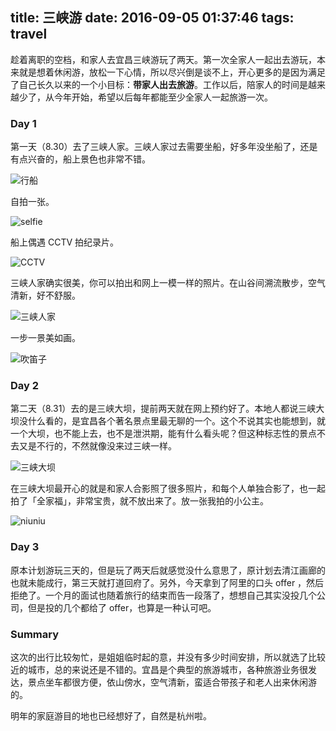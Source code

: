 title: 三峡游
date: 2016-09-05 01:37:46
tags: travel
---

趁着离职的空档，和家人去宜昌三峡游玩了两天。第一次全家人一起出去游玩，本来就是想着休闲游，放松一下心情，所以尽兴倒是谈不上，开心更多的是因为满足了自己长久以来的一个小目标：**带家人出去旅游**。工作以后，陪家人的时间是越来越少了，从今年开始，希望以后每年都能至少全家人一起旅游一次。

<!-- more -->

### Day 1

第一天（8.30）去了三峡人家。三峡人家过去需要坐船，好多年没坐船了，还是有点兴奋的，船上景色也非常不错。

![行船](/image/threegores/xingchuan.jpeg)

自拍一张。

![selfie](/image/threegores/selfie.jpeg)

船上偶遇 CCTV 拍纪录片。

![CCTV](/image/threegores/cctv.jpeg)

三峡人家确实很美，你可以拍出和网上一模一样的照片。在山谷间溯流散步，空气清新，好不舒服。

![三峡人家](/image/threegores/sanxiarenjia.jpeg)

一步一景美如画。

![吹笛子](/image/threegores/chuidizi.jpeg)

### Day 2

第二天（8.31）去的是三峡大坝，提前两天就在网上预约好了。本地人都说三峡大坝没什么看的，是宜昌各个著名景点里最无聊的一个。这个不说其实也能想到，就一个大坝，也不能上去，也不是泄洪期，能有什么看头呢？但这种标志性的景点不去又是不行的，不然就像没来过三峡一样。

![三峡大坝](/image/threegores/sanxiadaba.jpeg)

在三峡大坝最开心的就是和家人合影照了很多照片，和每个人单独合影了，也一起拍了「全家福」，非常宝贵，就不放出来了。放一张我拍的小公主。

![niuniu](/image/threegores/niuniu.jpeg)

### Day 3

原本计划游玩三天的，但是玩了两天后就感觉没什么意思了，原计划去清江画廊的也就未能成行，第三天就打道回府了。另外，今天拿到了阿里的口头 offer ，然后拒绝了。一个月的面试也随着旅行的结束而告一段落了，想想自己其实没投几个公司，但是投的几个都给了 offer，也算是一种认可吧。

### Summary

这次的出行比较匆忙，是姐姐临时起的意，并没有多少时间安排，所以就选了比较近的城市，总的来说还是不错的。宜昌是个典型的旅游城市，各种旅游业务很发达，景点坐车都很方便，依山傍水，空气清新，蛮适合带孩子和老人出来休闲游的。

明年的家庭游目的地也已经想好了，自然是杭州啦。
